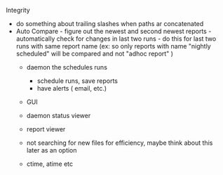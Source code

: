 Integrity

   - do something about trailing slashes when paths ar concatenated
   - Auto Compare
	     - figure out the newest and second newest reports
	     - automatically check for changes in last two runs
			 - do this for last two runs with same report name
			    (ex: so only reports with name "nightly scheduled" will be compared and not "adhoc report" )
	 - daemon the schedules runs
	     - schedule runs, save reports
	     - have alerts ( email, etc.)
	 - GUI
	 - daemon status viewer
	 - report viewer

	 - not searching for new files for efficiency,
	 				maybe think about this later as an option

	 - ctime, atime etc

